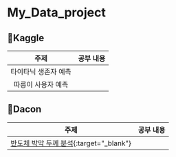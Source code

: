 # My_Data_project

## 🎈Kaggle
|주제|공부 내용|
|:--:|:--:|
|타이타닉 생존자 예측||
|따릉이 사용자 예측||


## 🎈Dacon
|주제|공부 내용|
|:--:|:--:|
|[반도체 박막 두께 분석](https://dacon.io/competitions/official/235554/overview/description/){:target="_blank"}||
